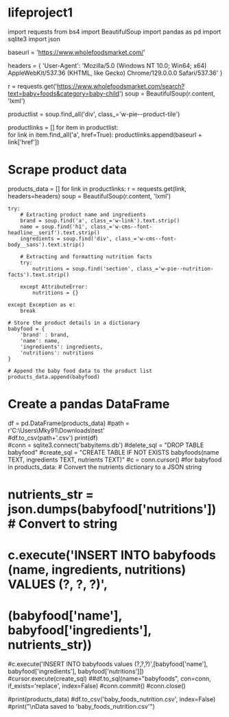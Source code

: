 ﻿# lifeproject1
import requests
from bs4 import BeautifulSoup
import pandas as pd
import sqlite3
import json


baseurl = 'https://www.wholefoodsmarket.com/'

headers = {
    'User-Agent': 'Mozilla/5.0 (Windows NT 10.0; Win64; x64) AppleWebKit/537.36 (KHTML, like Gecko) Chrome/129.0.0.0 Safari/537.36'
}

r = requests.get('https://www.wholefoodsmarket.com/search?text=baby+foods&category=baby-child')
soup = BeautifulSoup(r.content, 'lxml')

productlist = soup.find_all('div', class_='w-pie--product-tile')

productlinks = []
for item in productlist:  
    for link in item.find_all('a', href=True):
        productlinks.append(baseurl + link['href'])



# Scrape product data
products_data = []
for link in productlinks:
    r = requests.get(link, headers=headers)
    soup = BeautifulSoup(r.content, 'lxml')

    try:
        # Extracting product name and ingredients
        brand = soup.find('a', class_='w-link').text.strip()
        name = soup.find('h1', class_='w-cms--font-headline__serif').text.strip()
        ingredients = soup.find('div', class_='w-cms--font-body__sans').text.strip()

        # Extracting and formatting nutrition facts
        try:
            nutritions = soup.find('section', class_='w-pie--nutrition-facts').text.strip()
       
        except AttributeError:
            nutritions = {}

    except Exception as e:
        break

    # Store the product details in a dictionary
    babyfood = {
        'brand' : brand,
        'name': name,
        'ingredients': ingredients,
        'nutritions': nutritions
    }

    # Append the baby food data to the product list
    products_data.append(babyfood)


# Create a pandas DataFrame
df = pd.DataFrame(products_data)
#path = r'C:\Users\Mky91\Downloads\test'  
#df.to_csv(path+'.csv')
print(df)   
#conn = sqlite3.connect('babyitems.db')
#delete_sql = "DROP TABLE babyfood"
#create_sql = "CREATE TABLE IF NOT EXISTS babyfoods(name TEXT, ingredients TEXT, nutrients TEXT)"
#c = conn.cursor()
#for babyfood in products_data:
    # Convert the nutrients dictionary to a JSON string
#    nutrients_str = json.dumps(babyfood['nutritions'])  # Convert to string
#   c.execute('INSERT INTO babyfoods (name, ingredients, nutritions) VALUES (?, ?, ?)', 
#              (babyfood['name'], babyfood['ingredients'], nutrients_str))


#c.execute('INSERT INTO babyfoods values (?,?,?)',[babyfood['name'], babyfood['ingredients'], babyfood['nutritions']])
#cursor.execute(create_sql)
##df.to_sql(name="babyfoods", con=conn, if_exists='replace', index=False)
#conn.commit()
#conn.close()

#print(products_data)
#df.to_csv('baby_foods_nutrition.csv', index=False)
#print("\nData saved to 'baby_foods_nutrition.csv'")
